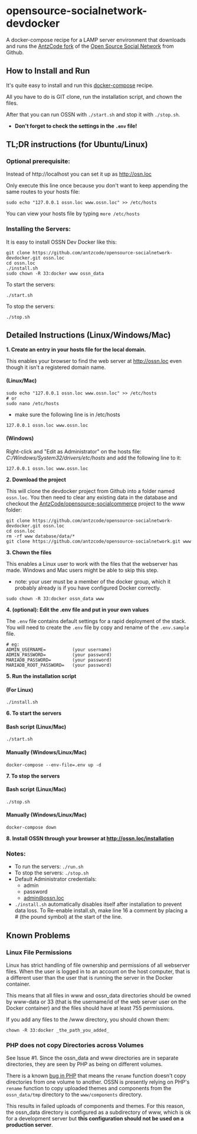 <!--
  ###################################################################################
  ##    Open Source Social Network - AntzCode DevDocker Automated Installer        ##
  ##                                                                               ##
  ##    @package   AntzCode                                                        ##
  ##    @author    AntzCode Ltd                                                    ##
  ##    @copyright (C) AntzCode Ltd                                                ##
  ##    @license   GPLv3 https://raw.githubusercontent.com/AntzCode/               ##
  ##                         opensource-socialnetwork-devdocker/main/LICENSE       ##
  ##    @link      https://github.com/AntzCode/opensource-socialnetwork-devdocker  ##
  ##                                                                               ##
  ###################################################################################
-->
# opensource-socialnetwork-devdocker
A docker-compose recipe for a LAMP server environment that downloads and runs the 
[AntzCode fork](https://github.com/antzcode/opensource-socialnetwork) 
of the [Open Source Social Network](https://github.com/opensource-socialnetwork/opensource-socialnetwork) 
from Github.

## How to Install and Run

It's quite easy to install and run this [docker-compose](https://docs.docker.com/compose/install/) recipe. 

All you have to do is GIT clone, run the installation script, and chown the files. 

After that you can run OSSN with ```./start.sh``` and stop it with ```./stop.sh```.  

* **Don't forget to check the settings in the ```.env``` file!**

## TL;DR instructions (for Ubuntu/Linux)

### Optional prerequisite: 

Instead of http://localhost you can set it up as http://osn.loc

Only execute this line once because you don't want to keep appending the same routes to your hosts file:
```
sudo echo "127.0.0.1 ossn.loc www.ossn.loc" >> /etc/hosts
```
You can view your hosts file by typing ```more /etc/hosts```

### Installing the Servers:

It is easy to install OSSN Dev Docker like this:
```
git clone https://github.com/antzcode/opensource-socialnetwork-devdocker.git ossn.loc
cd ossn.loc
./install.sh
sudo chown -R 33:docker www ossn_data
```
To start the servers:
```
./start.sh
```

To stop the servers:

```
./stop.sh
```

## Detailed Instructions (Linux/Windows/Mac)

**1. Create an entry in your hosts file for the local domain.** 

This enables your browser to find the web server at http://ossn.loc 
even though it isn't a registered domain name.

#### (Linux/Mac)
```
sudo echo "127.0.0.1 ossn.loc www.ossn.loc" >> /etc/hosts
# or
sudo nano /etc/hosts
```

* make sure the following line is in /etc/hosts
```
127.0.0.1 ossn.loc www.ossn.loc
```

#### (Windows)

Right-click and "Edit as Administrator" on the hosts file: 
*C:/Windows/System32/drivers/etc/hosts* 
and add the following line to it:
```
127.0.0.1 ossn.loc www.ossn.loc
```

**2. Download the project**

This will clone the devdocker project from Github into a folder named ```ossn.loc```. 
You then need to clear any existing data in the database and checkout the 
[AntzCode/opensource-socialcommerce](https://github.com/AntzCode/opensource-socialnetwork) project 
to the www folder:

```
git clone https://github.com/antzcode/opensource-socialnetwork-devdocker.git ossn.loc
cd ossn.loc
rm -rf www database/data/*
git clone https://github.com/antzcode/opensource-socialnetwork.git www
```

**3. Chown the files**

This enables a Linux user to work with the files that the webserver has made. 
Windows and Mac users might be able to skip this step.

* note: your user must be a member of the docker group, which it probably already is 
  if you have configured Docker correctly.

```
sudo chown -R 33:docker ossn_data www
```

**4. (optional): Edit the .env file and put in your own values**

The ```.env``` file contains default settings for a rapid deployment of the stack.
You will need to create the ```.env``` file by copy and rename of the ```.env.sample``` file.
```
# eg:
ADMIN_USERNAME=          (your username)
ADMIN_PASSWORD=          (your password)
MARIADB_PASSWORD=        (your password)
MARIADB_ROOT_PASSWORD=   (your password)
```

**5. Run the installation script**

#### (For Linux)
```
./install.sh
```

**6. To start the servers**

#### Bash script (Linux/Mac)
```
./start.sh
```

#### Manually (Windows/Linux/Mac)

```
docker-compose --env-file=.env up -d
```

**7. To stop the servers**

#### Bash script (Linux/Mac)
```
./stop.sh
```

#### Manually (Windows/Linux/Mac)

```
docker-compose down
```

**8. Install OSSN through your browser at http://ossn.loc/installation**

### Notes:

* To run the servers: ```./run.sh```
* To stop the servers: ```./stop.sh```
* Default Administrator credentials:
  * admin
  * password
  * admin@ossn.loc
* ```./install.sh``` automatically disables itself after installation to prevent data loss. 
  To Re-enable install.sh, make line 16 a comment by placing a # (the pound symbol) at the start of the line.

## Known Problems

### Linux File Permissions

Linux has strict handling of file ownership and permissions of all webserver files. 
When the user is logged in to an account on the host computer, that is a different user than 
the user that is running the server in the Docker container. 

This means that all files in www and ossn_data directories should be owned by www-data or 33 (that is the username/id of
the web server user on the Docker container) and the files should have at least 755 permissions. 

If you add any files to the /www directory, you should chown them: 

```
chown -R 33:docker _the_path_you_added_
```

### PHP does not copy Directories across Volumes

See Issue #1. Since the ossn_data and www directories are in separate directories, 
they are seen by PHP as being on different volumes. 

There is a known [bug in PHP](https://bugs.php.net/bug.php?id=54097) that means 
the ```rename``` function doesn't copy directories from one volume to another. 
OSSN is presently relying on PHP's ```rename``` function to copy uploaded themes and components 
from the ```ossn_data/tmp``` directory to the ```www/components``` directory.

This results in failed uploads of components and themes. For this reason, the ossn_data directory
is configured as a subdirectory of www, which is ok for a development server but 
**this configuration should not be used on a production server**.
